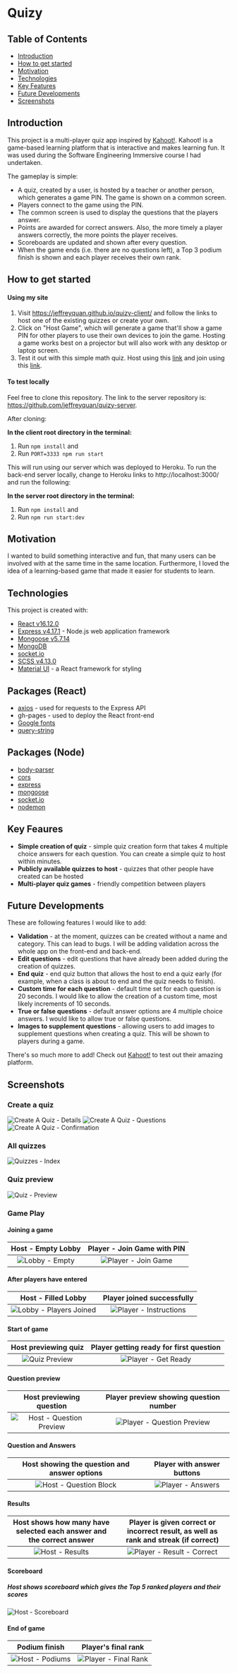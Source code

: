 # Quizy

## Table of Contents
* [Introduction](#introduction)
* [How to get started](#how-to-get-started)
* [Motivation](#motivation)
* [Technologies](#technologies)
* [Key Features](#key-features)
* [Future Developments](#future-developments)
* [Screenshots](#screenshots)

<a name="introduction"></a>
## Introduction

This project is a multi-player quiz app inspired by [Kahoot!](https://kahoot.com/). Kahoot! is a game-based learning platform that is interactive and makes learning fun. It was used during the Software Engineering Immersive course I had undertaken.

The gameplay is simple:
* A quiz, created by a user, is hosted by a teacher or another person, which generates a game PIN. The game is shown on a common screen.
* Players connect to the game using the PIN.
* The common screen is used to display the questions that the players answer.
* Points are awarded for correct answers. Also, the more timely a player answers correctly, the more points the player receives.
* Scoreboards are updated and shown after every question.
* When the game ends (i.e. there are no questions left), a Top 3 podium finish is shown and each player receives their own rank.

<a name="how-to-get-started"></a>
## How to get started

#### Using my site
1. Visit https://jeffreyquan.github.io/quizy-client/ and follow the links to host one of the existing quizzes or create your own.
2. Click on "Host Game", which will generate a game that'll show a game PIN for other players to use their own devices to join the game. Hosting a game works best on a projector but will also work with any desktop or laptop screen.
3. Test it out with this simple math quiz. Host using this [link](https://jeffreyquan.github.io/quizy-client/#/quizzes/5df46a5211425013c645572e) and join using this [link](https://jeffreyquan.github.io/quizy-client/).

#### To test locally
Feel free to clone this repository.
The link to the server repository is: https://github.com/jeffreyquan/quizy-server.

After cloning:

**In the client root directory in the terminal:**
1. Run `npm install` and
2. Run `PORT=3333 npm run start`

This will run using our server which was deployed to Heroku. To run the back-end server locally, change to Heroku links to http://localhost:3000/ and run the following:

**In the server root directory in the terminal:**
1. Run `npm install` and
2. Run `npm run start:dev`

<a name="motivation"></a>
## Motivation

I wanted to build something interactive and fun, that many users can be involved with at the same time in the same location. Furthermore, I loved the idea of a learning-based game that made it easier for students to learn.

<a name="technologies"></a>
## Technologies

This project is created with:

* [React v16.12.0](https://reactjs.org/)
* [Express v4.17.1](https://expressjs.com/) - Node.js web application framework
* [Mongoose v5.7.14](https://mongoosejs.com/)
* [MongoDB](https://www.mongodb.com/)
* [socket.io](https://socket.io/)
* [SCSS v4.13.0](https://sass-lang.com/)
* [Material UI](https://material-ui.com/) - a React framework for styling

## Packages (React)

* [axios](https://github.com/axios/axios) - used for requests to the Express API
* gh-pages - used to deploy the React front-end
* [Google fonts](https://github.com/google/fonts)
* [query-string](https://github.com/sindresorhus/query-string)

## Packages (Node)

* [body-parser](https://github.com/expressjs/body-parser)
* [cors](https://github.com/expressjs/cors)
* [express](https://github.com/expressjs/express)
* [mongoose](https://github.com/Automattic/mongoose)
* [socket.io](https://github.com/socketio/socket.io)
* [nodemon](https://github.com/remy/nodemon)

<a name="key-features"></a>
## Key Feaures
* **Simple creation of quiz** - simple quiz creation form that takes 4 multiple choice answers for each question. You can create a simple quiz to host within minutes.
* **Publicly available quizzes to host** - quizzes that other people have created can be hosted
* **Multi-player quiz games** - friendly competition between players

<a name="future-developments"></a>
## Future Developments
These are following features I would like to add:
* **Validation** - at the moment, quizzes can be created without a name and category. This can lead to bugs. I will be adding validation across the whole app on the front-end and back-end.
* **Edit questions** - edit questions that have already been added during the creation of quizzes.
* **End quiz** - end quiz button that allows the host to end a quiz early (for example, when a class is about to end and the quiz needs to finish).
* **Custom time for each question** - default time set for each question is 20 seconds. I would like to allow the creation of a custom time, most likely increments of 10 seconds.
* **True or false questions** - default answer options are 4 multiple choice answers. I would like to allow true or false questions.
* **Images to supplement questions** - allowing users to add images to supplement questions when creating a quiz. This will be shown to players during a game.

There's so much more to add! Check out [Kahoot!](https://kahoot.com/) to test out their amazing platform.

<a name="screenshots"></a>
## Screenshots

### Create a quiz
![Create A Quiz - Details](/screenshots/create-quiz-details.png)
![Create A Quiz - Questions](/screenshots/create-quiz-questions.png)
![Create A Quiz - Confirmation](/screenshots/create-quiz-confirmation.png)

### All quizzes
![Quizzes - Index](/screenshots/quizzes-index.png)

### Quiz preview
![Quiz - Preview](/screenshots/quiz-preview.png)

### Game Play

#### Joining a game
| Host - Empty Lobby | Player - Join Game with PIN |
|:---:|:---:|
| ![Lobby - Empty](/screenshots/host-lobby-empty.png) | ![Player - Join Game](/screenshots/player-join-game.png) |

#### After players have entered
| Host - Filled Lobby | Player joined successfully |
|:---:|:---:|
| ![Lobby - Players Joined](/screenshots/host-lobby-players-joined.png) | ![Player - Instructions](/screenshots/player-instructions.png) |

#### Start of game
| Host previewing quiz | Player getting ready for first question |
|:---:|:---:|
| ![Quiz Preview](/screenshots/host-quiz-preview.png) | ![Player - Get Ready](/screenshots/player-get-ready.png) |

#### Question preview
| Host previewing question | Player preview showing question number |
|:---:|:---:|
| ![Host - Question Preview](/screenshots/host-question-preview.png) | ![Player - Question Preview](/screenshots/player-preview.png) |

#### Question and Answers
| Host showing the question and answer options | Player with answer buttons |
|:---:|:---:|
| ![Host - Question Block](/screenshots/host-question-block.png) | ![Player - Answers](/screenshots/player-answers.png) |

#### Results
| Host shows how many have selected each answer and the correct answer | Player is given correct or incorrect result, as well as rank and streak (if correct) |
|:---:|:---:|
| ![Host - Results](/screenshots/host-results.png) | ![Player - Result - Correct](/screenshots/player-result-correct.png) |

#### Scoreboard
##### Host shows scoreboard which gives the Top 5 ranked players and their scores
![Host - Scoreboard](/screenshots/host-scoreboard.png)

#### End of game
| Podium finish | Player's final rank |
|:---:|:---:|
| ![Host - Podiums](/screenshots/host-podiums.png) | ![Player - Final Rank](/screenshots/player-final-rank.png) |
